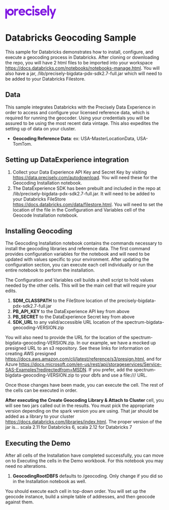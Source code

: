 ![Precisely](../Precisely_Logo.png)

# Databricks Geocoding Sample
This sample for Databricks demonstrates how to install, configure, and execute a geocoding process in Databricks. 
After cloning or downloading the repo, you will have 2 html files to be imported into your workspace https://docs.databricks.com/notebooks/notebooks-manage.html.  You will also have a jar, /lib/precisely-bigdata-pdx-sdk2.7-full.jar which will need to be added to your Databricks Filestore.

## Data
This sample integrates Databricks with the Precisely Data Experience in order to access and configure your licensed reference data, which is required for running the geocoder.  Using your credentials you will be assured to be using the most recent data vintage.  This also expedites the setting up of data on your cluster.

* **Geocoding Reference Data**: ex: USA-MasterLocationData, USA-TomTom. 

## Setting up DataExperience integration
  1) Collect your Data Experience API Key and Secret Key by visiting https://data.precisely.com/autodownload.  You will need these for the Geocoding Installation notebook.
  2) The DataExperience SDK has been prebuilt and included in the repo at /lib/precisely-bigdata-pdx-sdk2.7-full.jar.  It will need to be added to your Databricks FileStore https://docs.databricks.com/data/filestore.html.  You will need to set the location of the file in the Configuration and Variables cell of the Geocode Installation notebook.

## Installing Geocoding
The Geocoding Installation notebook contains the commands necessary to install the geocoding libraries and reference data. The first command provides configuration variables for the notebook and will need to be updated with values specific to your environment. After updating the configuration section, you can execute each cell individually or run the entire notebook to perform the installation.

The Configuration and Variables cell builds a shell script to hold values needed by the other cells. This will be the main cell that will require your edits.
<ol>
  <li><strong>SDM_CLASSPATH</strong> to the FileStore location of the precisely-bigdata-pdx-sdk2.7-full.jar</li>
  <li><strong>PB_API_KEY</strong> to the DataExperience API key from above</li>
  <li><strong>PB_SECRET</strong> to the DataExperience Secret key from above</li>
  <li><strong>SDK_URL</strong> to any valid/accessible URL location of the spectrum-bigdata-geocoding-VERSION.zip</li>
</ol>

You will also need to provide the URL for the location of the spectrum-bigdata-geocoding-VERSION.zip. In our example, we have a mocked up presigned URL to an s3 repository.  See these links for information on creating AWS presigned https://docs.aws.amazon.com/cli/latest/reference/s3/presign.html, and for Azure https://docs.microsoft.com/en-us/rest/api/storageservices/Service-SAS-Examples?redirectedfrom=MSDN.  If you prefer, add the spectrum-bigdata-geocoding-VERSION.zip to your dbfs and use a file:/// URL.

Once those changes have been made, you can execute the cell.
The rest of the cells can be executed in order.

<strong> After executing the Create Geocoding Library & Attach to Cluster </strong> cell, you will see two jars called out in the results.  You must pick the appropriate version depending on the spark version you are using.  That jar should be added as a library to your cluster https://docs.databricks.com/libraries/index.html.  The proper version of the jar is... scala 2.11 for Databricks 6, scala 2.12 for Databricks 7


## Executing the Demo
After all cells of the Installation have completed successfully, you can move on to Executing the cells in the Demo workbook.
For this notebook you may need no alterations.  
<ol>
  <li><strong>GeocodingRootDBFS</strong> defaults to /geocoding.  Only change if you did so in the Installation notebook as well.</li>
</ol>
You should execute each cell in top-down order.  You will set up the geocode instance, build a simple table of addresses, and then geocode against them.
